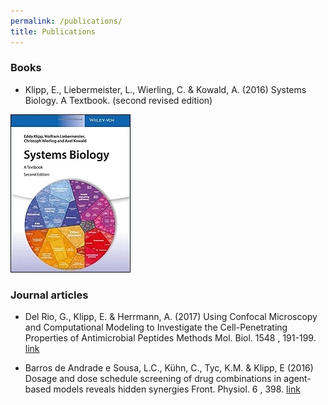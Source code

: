 ```yaml
---
permalink: /publications/
title: Publications
---
```



### Books

* Klipp, E., Liebermeister, L., Wierling, C. & Kowald, A. (2016) Systems Biology. A Textbook. (second revised edition) 


![Systems Biology](/_images/SBtextbook-cover-16.JPG)

### Journal articles

* Del Rio, G., Klipp, E. & Herrmann, A. (2017) Using Confocal Microscopy and Computational Modeling to Investigate the Cell-Penetrating Properties of Antimicrobial Peptides Methods Mol. Biol. 1548 , 191-199. [link](https://www.ncbi.nlm.nih.gov/pubmed/28013505)

* Barros de Andrade e Sousa, L.C., Kühn, C., Tyc, K.M. & Klipp, E (2016) Dosage and dose schedule screening of drug combinations in agent-based models reveals hidden synergies Front. Physiol. 6 , 398. [link](http://www.ncbi.nlm.nih.gov/pubmed/26779031)
